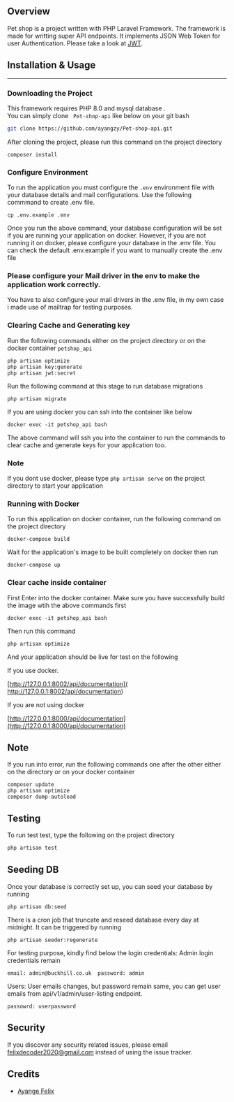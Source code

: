 
## Overview 

Pet shop is a project written with PHP Laravel Framework. The framework is made for writting super API endpoints. It implements JSON Web Token for user  Authentication. Please take a look at  [JWT](https://jwt.io/). 
## Installation & Usage
<hr/>

### Downloading the Project


This framework requires PHP 8.0 and mysql database
.  
You can simply clone  `` Pet-shop-api`` like below on your git bash

```bash
git clone https://github.com/ayangzy/Pet-shop-api.git
```
After cloning the project, please run this command on the project directory
```
composer install
```
### Configure Environment
To run the application you must configure the ```.env``` environment file with your database details and mail configurations. Use the following commmand to create .env file. 
```
cp .env.example .env

```

Once you run the above command, your database configuration will be set if you are running your application on docker. However, if you are not running it on docker, please configure your database in the .env file. You can check the default .env.example if you want to manually create the .env file

### Please configure your Mail driver in the env to make the application work correctly.
You have to also configure your mail drivers in the .env file, in my own case i made use of mailtrap for testing purposes.

### Clearing Cache and Generating key
Run the following commands either on the project directory or on the docker container ```petshop_api```
```
php artisan optimize
php artisan key:generate
php artisan jwt:secret
```
Run the following command at this stage to run database migrations
```
php artisan migrate
```

If you are using docker you can ssh into the container like below
```
docker exec -it petshop_api bash
```
The above command will ssh you into the container to run the commands to clear cache and generate keys for your application  too.

### Note
If you dont use docker, please type ```php artisan serve```  on the project directory to start your application
### Running with  Docker
To run this application on docker container, run the following command on the project directory
```
docker-compose build
```
Wait for the application's image to be built completely on docker then run
```
docker-compose up
```
### Clear cache inside container
First Enter into the docker container. Make sure you have successfully build the image wtih the above commands first
```
docker exec -it petshop_api bash
```
Then run this command 
``` 
php artisan optimize
```

And your application should be live for test on the following 

If you use docker.

[http://127.0.0.1:8002/api/documentation]( http://127.0.0.1:8002/api/documentation) 

If you are not using docker 

[http://127.0.0.1:8000/api/documentation](http://127.0.0.1:8000/api/documentation)

## Note
If you run into error, run the following commands one after the other either on the directory or on your docker container
``` 
composer update
php artisan optimize
composer dump-autoload
```

## Testing

To run test test, type the following on the project directory

``` bash
php artisan test
```

## Seeding DB
Once your database is correctly set up, you can seed your database by running
```
php artisan db:seed
```

There is a cron job that truncate and reseed database every day at midnight. It can be triggered by running
``` 
php artisan seeder:regenerate
```

For testing purpose, kindly find below the login credentials:
Admin login credentials remain
``` 
email: admin@buckhill.co.uk  password: admin
```
Users: User emails changes, but password remain same, you can get user emails from api/v1/admin/user-listing endpoint.
``` 
passowrd: userpassword
```

## Security

If you discover any security related issues, please email felixdecoder2020@gmail.com instead of using the issue tracker.

## Credits

- [Ayange Felix](https://github.com/ayangzy)


